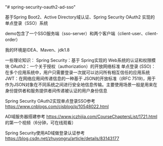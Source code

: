 "# spring-security-oauth2-ad-sso" 

基于Spring Boot2、Active Directory域认证、Spring Security OAuth2 实现的单点登录（SSO）系统

demo包含了一个SSO服务端（sso-server）和两个客户端（client-user、client-order）

我的环境是IDEA、Maven、jdk1.8

一些理论知识：
Spring Security：基于 Spring实现的 Web系统的认证和权限模块
OAuth2：一个关于授权（authorization）的开放网络标准
单点登录 (SSO)：在多个应用系统中，用户只需要登录一次就可以访问所有相互信任的应用系统
JWT：在网络应用间传递信息的一种基于 JSON的开放标准（(RFC 7519)，用于作为JSON对象在不同系统之间进行安全地信息传输。主要使用场景一般是用来在 身份提供者和服务提供者间传递被认证的用户身份信息

Spring Security OAuth2实现单点登录SSO参考 https://www.cnblogs.com/cjsblog/p/10548022.html

AD域服务器搭建参考 https://www.jczhijia.com/CourseChaptersList/1721.html 的第一个视频（6分钟，可在线观看）

Spring Security使用AD域做登录认证参考 https://blog.csdn.net/zhuyongru/article/details/83143177
